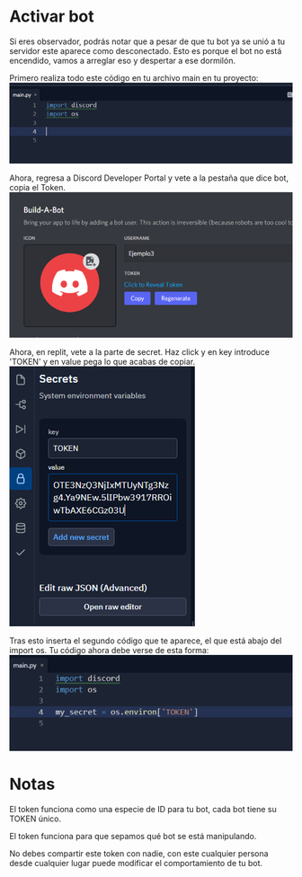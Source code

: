 # Activar bot

Si eres observador, podrás notar que a pesar de que tu bot ya se unió a tu servidor este aparece como desconectado. Esto es porque el bot no está encendido, vamos a arreglar eso y despertar a ese dormilón.

Primero realiza todo este código en tu archivo main en tu proyecto:
![paso5.1](https://github.com/VictorFloresJuarez/Bots-de-Discord/blob/main/Recursos/paso5.1.png?raw=true)

Ahora, regresa a Discord Developer Portal y vete a la pestaña que dice bot, copia el Token.
![paso5.2](https://github.com/VictorFloresJuarez/Bots-de-Discord/blob/main/Recursos/paso5.2.png?raw=true)

Ahora, en replit, vete a la parte de secret. Haz click y en key introduce 'TOKEN' y en value pega lo que acabas de copiar.
![paso5.3](https://github.com/VictorFloresJuarez/Bots-de-Discord/blob/main/Recursos/paso5.3.png?raw=true)

Tras esto inserta el segundo código que te aparece, el que está abajo del import os. Tu código ahora debe verse de esta forma:
![paso5.4](https://github.com/VictorFloresJuarez/Bots-de-Discord/blob/main/Recursos/paso5.4.png?raw=true)


# Notas

El token funciona como una especie de ID para tu bot, cada bot tiene su TOKEN único.

El token funciona para que sepamos qué bot se está manipulando.

No debes compartir este token con nadie, con este cualquier persona desde cualquier lugar puede modificar el comportamiento de tu bot.
